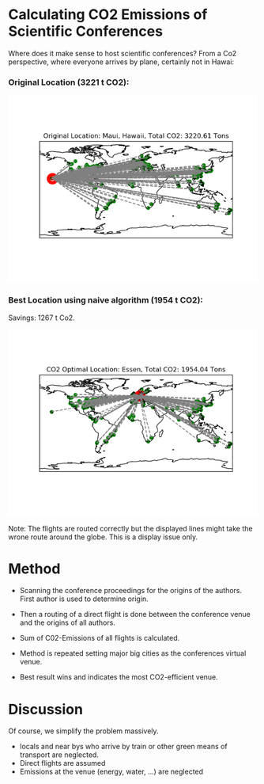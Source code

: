 # Calculating CO2 Emissions of Scientific Conferences

Where does it make sense to host scientific conferences?
From a Co2 perspective, where everyone arrives by plane, certainly not in Hawai:

### Original Location (3221 t CO2):

![](results/itsc18.csv_Maui,_Hawaii_Original_Location.png)


### Best Location using naive algorithm (1954 t CO2):

Savings: 1267 t Co2.

![](results/itsc18.csv_Essen_CO2_Optimal_Location.png)


Note: The flights are routed correctly but the displayed lines might take the wrone route around the globe. This is a display issue only.

# Method
- Scanning the conference proceedings for the origins of the authors. First author is used to determine origin.

- Then a routing of a direct flight is done between the conference venue and the origins of all authors. 

- Sum of C02-Emissions of all flights is calculated.

- Method is repeated setting major big cities as the conferences virtual venue. 

- Best result wins and indicates the most CO2-efficient venue.

# Discussion
Of course, we simplify the problem massively.
- locals and near bys who arrive by train or other green means of transport are neglected.
- Direct flights are assumed
- Emissions at the venue (energy, water, ...) are neglected
